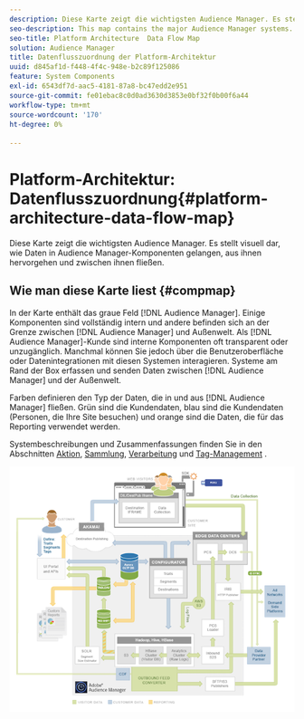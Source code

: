 ```yaml
---
description: Diese Karte zeigt die wichtigsten Audience Manager. Es stellt visuell dar, wie Daten in Audience Manager-Komponenten gelangen, aus ihnen hervorgehen und zwischen ihnen fließen.
seo-description: This map contains the major Audience Manager systems. It visually represents how data flows into, out of, and among Audience Manager components.
seo-title: Platform Architecture  Data Flow Map
solution: Audience Manager
title: Datenflusszuordnung der Platform-Architektur
uuid: d845af1d-f448-4f4c-948e-b2c89f125086
feature: System Components
exl-id: 6543df7d-aac5-4181-87a8-bc47edd2e951
source-git-commit: fe01ebac8c0d0ad3630d3853e0bf32f0b00f6a44
workflow-type: tm+mt
source-wordcount: '170'
ht-degree: 0%

---
```


# Platform-Architektur: Datenflusszuordnung{#platform-architecture-data-flow-map}

Diese Karte zeigt die wichtigsten Audience Manager. Es stellt visuell dar, wie Daten in Audience Manager-Komponenten gelangen, aus ihnen hervorgehen und zwischen ihnen fließen.

## Wie man diese Karte liest {#compmap}

<!-- 

c_compmap.xml

 -->

In der Karte enthält das graue Feld [!DNL Audience Manager]. Einige Komponenten sind vollständig intern und andere befinden sich an der Grenze zwischen [!DNL Audience Manager] und Außenwelt. Als [!DNL Audience Manager]-Kunde sind interne Komponenten oft transparent oder unzugänglich. Manchmal können Sie jedoch über die Benutzeroberfläche oder Datenintegrationen mit diesen Systemen interagieren. Systeme am Rand der Box erfassen und senden Daten zwischen [!DNL Audience Manager] und der Außenwelt.

Farben definieren den Typ der Daten, die in und aus [!DNL Audience Manager] fließen. Grün sind die Kundendaten, blau sind die Kundendaten (Personen, die Ihre Site besuchen) und orange sind die Daten, die für das Reporting verwendet werden.

Systembeschreibungen und Zusammenfassungen finden Sie in den Abschnitten [Aktion](../../reference/system-components/components-data-action.md), [Sammlung](../../reference/system-components/components-data-collection.md), [Verarbeitung](../../reference/system-components/components-data-processing.md) und [Tag-Management](../../reference/system-components/components-tag-management.md) .

![](assets/flowmap.png)
